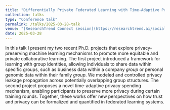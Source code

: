 ```yaml
---
title: "Differentially Private Federated Learning with Time-Adaptive Privacy Spending"
collection: talks
type: "Conference talk"
permalink: /talks/2025-03-28-talk
venue: "[ResearchTrend Connect session](https://researchtrend.ai/social-events/researchtrend-connect-fedml)"
date: 2025-03-28
---
```




In this talk I present my two recent Ph.D. projects that explore privacy-preserving machine learning mechanisms to promote more equitable and private collaborative learning. The first project introduced a framework for learning with group identities, allowing individuals to share data within specific groups, such as business data within a company *group* or personal genomic data within their family *group*. We modeled and controlled privacy leakage propagation across potentially overlapping group structures. The second project proposes a novel time-adaptive privacy spending mechanism, enabling participants to preserve more privacy during certain training rounds. Together, these works offer new perspectives on how trust and privacy can be formalized and quantified in federated learning systems.